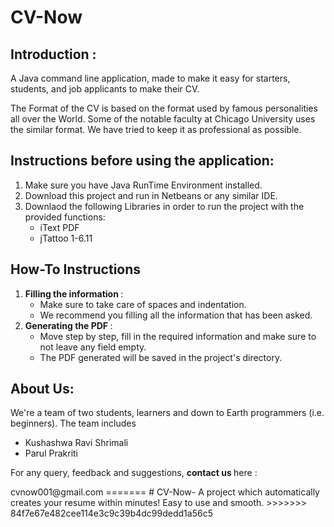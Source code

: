 # CV-Now
<html>
<body>
<h2>   Introduction : </h2> 
<p> A Java command line application, made to make it easy for starters, students, and job applicants to make their CV. </p>

<p> The Format of the CV is based on the format used by famous personalities all over the World. Some of the notable faculty at Chicago University uses the similar format. We have tried to keep it as professional as possible.  </p>

<h2>  Instructions before using the application: </h2>
<p>
<ol>
<li> Make sure you have Java RunTime Environment installed. </li>
<li> Download this project and run in Netbeans or any similar IDE. </li>
<li> Downlaod the following Libraries in order to run the project with the provided functions:
    <ul>
    <li> iText  PDF </li>
    <li> jTattoo 1-6.11 </li>
    </ul>
</li> 
</ol>
</p>

<h2> How-To Instructions </h2>
<ol>
<li> <b> Filling the information </b> :
<ul>
<li> Make sure to take care of spaces and indentation. </li>
<li> We recommend you filling all the information that has been asked. </li>
</ul>
</li>

<li> <b> Generating the PDF </b>  : 
<ul>
<li> Move step by step, fill in the required information and make sure to not leave any field empty. </li>
<li> The PDF generated will be saved in the project's directory. </li> </ul>
</ol>

<h2> About Us: </h2>

<p> We're a team of two students, learners and down to Earth programmers (i.e. beginners). The team includes </p>
<ul>
<li> Kushashwa Ravi Shrimali </li>
<li> Parul Prakriti </li> 
</ul>

<p> For any query, feedback and suggestions, <b> contact us </b> here : </p>
cvnow001@gmail.com 
</body>
</html>
=======
# CV-Now-
A project which automatically creates your resume within minutes! Easy to use and smooth.
>>>>>>> 84f7e67e482cee114e3c9c39b4dc99dedd1a56c5
